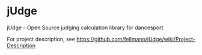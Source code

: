jUdge
=====

jUdge - Open Source judging calculation library for dancesport

For project description, see https://github.com/fellmann/jUdge/wiki/Project-Description
